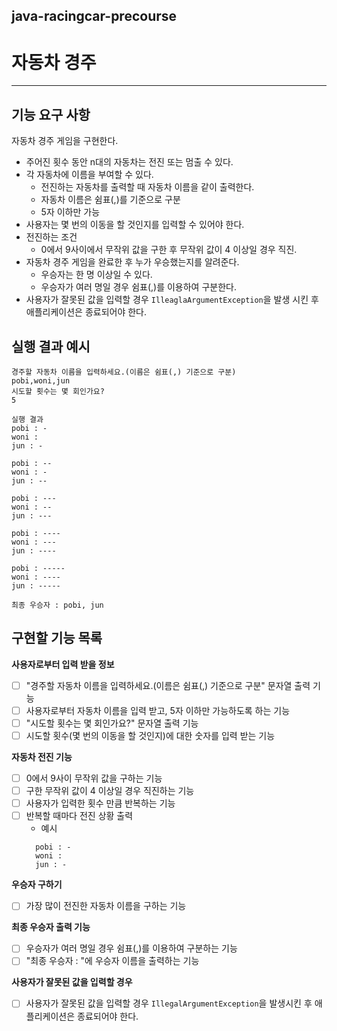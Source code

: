 ## java-racingcar-precourse
# 자동차 경주
***
## 기능 요구 사항
자동차 경주 게임을 구현한다.
- 주어진 횟수 동안 n대의 자동차는 전진 또는 멈출 수 있다.
- 각 자동차에 이름을 부여할 수 있다.
    - 전진하는 자동차를 출력할 때 자동차 이름을 같이 출력한다.
    - 자동차 이름은 쉼표(,)를 기준으로 구분
    - 5자 이하만 가능
- 사용자는 몇 번의 이동을 할 것인지를 입력할 수 있어야 한다.
- 전진하는 조건
    - 0에서 9사이에서 무작위 값을 구한 후 무작위 값이 4 이상일 경우 직진.
- 자동차 경주 게임을 완료한 후 누가 우승했는지를 알려준다.
    - 우승자는 한 명 이상일 수 있다.
    - 우승자가 여러 명일 경우 쉼표(,)를 이용하여 구분한다.
- 사용자가 잘못된 값을 입력할 경우 `IlleaglaArgumentException`을 발생 시킨 후 애플리케이션은 종료되어야 한다.


## 실행 결과 예시
```
경주할 자동차 이름을 입력하세요.(이름은 쉼표(,) 기준으로 구분)
pobi,woni,jun
시도할 횟수는 몇 회인가요?
5

실행 결과
pobi : -
woni :
jun : -

pobi : --
woni : -
jun : --

pobi : ---
woni : --
jun : ---

pobi : ----
woni : ---
jun : ----

pobi : -----
woni : ----
jun : -----

최종 우승자 : pobi, jun
```

## 구현할 기능 목록
**사용자로부터 입력 받을 정보**
- [ ] "경주할 자동차 이름을 입력하세요.(이름은 쉼표(,) 기준으로 구분" 문자열 출력 기능
- [ ] 사용자로부터 자동차 이름을 입력 받고, 5자 이하만 가능하도록 하는 기능
- [ ] "시도할 횟수는 몇 회인가요?" 문자열 출력 기능
- [ ] 시도할 횟수(몇 번의 이동을 할 것인지)에 대한 숫자를 입력 받는 기능

**자동차 전진 기능**
- [ ] 0에서 9사이 무작위 값을 구하는 기능
- [ ] 구한 무작위 값이 4 이상일 경우 직진하는 기능
- [ ] 사용자가 입력한 횟수 만큼 반복하는 기능
- [ ] 반복할 때마다 전진 상황 출력
    - 예시
  ```
    pobi : -
    woni :
    jun : -
    ```

**우승자 구하기**
- [ ] 가장 많이 전진한 자동차 이름을 구하는 기능

**최종 우승자 출력 기능**
- [ ] 우승자가 여러 명일 경우 쉼표(,)를 이용하여 구분하는 기능
- [ ] "최종 우승자 : "에 우승자 이름을 출력하는 기능

**사용자가 잘못된 값을 입력할 경우**
- [ ] 사용자가 잘못된 값을 입력할 경우 `IllegalArgumentException`을 발생시킨 후
  애플리케이션은 종료되어야 한다.